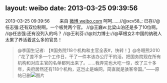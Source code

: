 layout: weibo
date: 2013-03-25 09:39:56
---
<meta name="referrer" content="no-referrer" />

2013-03-25 09:39:56  &nbsp;&nbsp;&nbsp;&nbsp;&nbsp;&nbsp; 来自 <a href="http://weibo.com/" rel="nofollow">微博 weibo.com</a>
呵呵……//@xcv58_: 已存//@任志强:还有双位制啊。一个板凳两个官。 //@王巍w:比梁山泊还是多了10位啊。 //@任志强:还有没列入的吗？ //@王利芬://@刘力博士://@草根女2:中国的纳税人太累了养活着这么多的官员！
>  @李国生记者: 【#国务院118个机构和主官全表#，快转！】@冬眠熊2010 :"花了差不多一个工作日，干了一件本该办公厅干的活，把国务院现在所有机构和对应主官的名单都列出来了。……我弄完也大吃一惊，改了三十多年，央府居然还有118个机构，这岂止是蛛网，简直就是骇客帝国。”——原帖已删 ​​​
>  ![图片](https://ww4.sinaimg.cn/large/8a731fd8jw1e317xwaz8pj.jpg)

